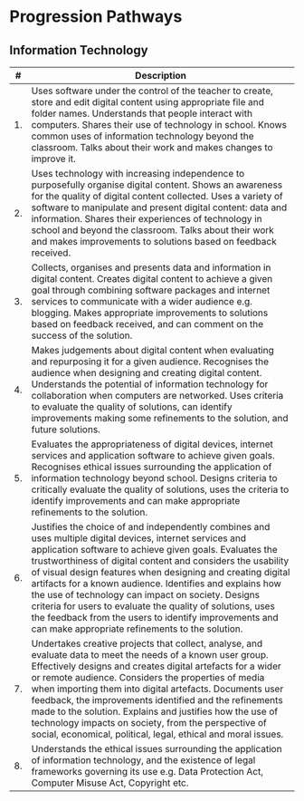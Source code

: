 # Progression Pathways
## Information Technology

|#|Description|
|--|--|
|1.|Uses software under the control of the teacher to create, store and edit digital content using appropriate file and folder names. Understands that people interact with computers. Shares their use of technology in school. Knows common uses of information technology beyond the classroom. Talks about their work and makes changes to improve it.|
|2.|Uses technology with increasing independence to purposefully organise digital content. Shows an awareness for the quality of digital content collected. Uses a variety of software to manipulate and present digital content: data and information. Shares their experiences of technology in school and beyond the classroom. Talks about their work and makes improvements to solutions based on feedback received.|
|3.|Collects, organises and presents data and information in digital content. Creates digital content to achieve a given goal through combining software packages and internet services to communicate with a wider audience e.g. blogging. Makes appropriate improvements to solutions based on feedback received, and can comment on the success of the solution.|
|4.|Makes judgements about digital content when evaluating and repurposing it for a given audience. Recognises the audience when designing and creating digital content. Understands the potential of information technology for collaboration when computers are networked. Uses criteria to evaluate the quality of solutions, can identify improvements making some refinements to the solution, and future solutions.|
|5.|Evaluates the appropriateness of digital devices, internet services and application software to achieve given goals. Recognises ethical issues surrounding the application of information technology beyond school. Designs criteria to critically evaluate the quality of solutions, uses the criteria to identify improvements and can make appropriate refinements to the solution.|
|6.|Justifies the choice of and independently combines and uses multiple digital devices, internet services and application software to achieve given goals. Evaluates the trustworthiness of digital content and considers the usability of visual design features when designing and creating digital artifacts for a known audience. Identifies and explains how the use of technology can impact on society. Designs criteria for users to evaluate the quality of solutions, uses the feedback from the users to identify improvements and can make appropriate refinements to the solution.|
|7.|Undertakes creative projects that collect, analyse, and evaluate data to meet the needs of a known user group. Effectively designs and creates digital artefacts for a wider or remote audience. Considers the properties of media when importing them into digital artefacts. Documents user feedback, the improvements identified and the refinements made to the solution. Explains and justifies how the use of technology impacts on society, from the perspective of social, economical, political, legal, ethical and moral issues.|
|8.|Understands the ethical issues surrounding the application of information technology, and the existence of legal frameworks governing its use e.g. Data Protection Act, Computer Misuse Act, Copyright etc.|
